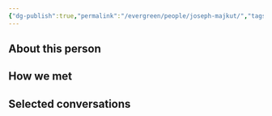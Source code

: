 ```yaml
---
{"dg-publish":true,"permalink":"/evergreen/people/joseph-majkut/","tags":["people"]}
---
```


## About this person


## How we met


## Selected conversations
